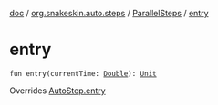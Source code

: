 [doc](../../index.md) / [org.snakeskin.auto.steps](../index.md) / [ParallelSteps](index.md) / [entry](./entry.md)

# entry

`fun entry(currentTime: `[`Double`](https://kotlinlang.org/api/latest/jvm/stdlib/kotlin/-double/index.html)`): `[`Unit`](https://kotlinlang.org/api/latest/jvm/stdlib/kotlin/-unit/index.html)

Overrides [AutoStep.entry](../-auto-step/entry.md)


